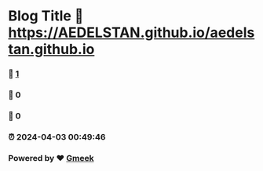 # Blog Title :link: https://AEDELSTAN.github.io/aedelstan.github.io 
### :page_facing_up: [1](https://AEDELSTAN.github.io/aedelstan.github.io/tag.html) 
### :speech_balloon: 0 
### :hibiscus: 0 
### :alarm_clock: 2024-04-03 00:49:46 
### Powered by :heart: [Gmeek](https://github.com/Meekdai/Gmeek)
